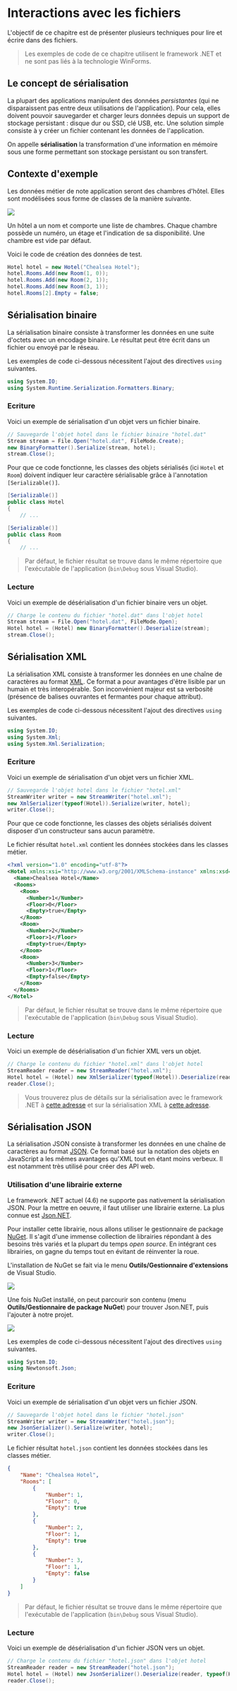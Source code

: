 # Interactions avec les fichiers

L'objectif de ce chapitre est de présenter plusieurs techniques pour lire et écrire dans des fichiers.

> Les exemples de code de ce chapitre utilisent le framework .NET et ne sont pas liés à la technologie WinForms.

## Le concept de sérialisation

La plupart des applications manipulent des données *persistantes* (qui ne disparaissent pas entre deux utilisations de l'application). Pour cela, elles doivent pouvoir sauvegarder et charger leurs données depuis un support de stockage persistant : disque dur ou SSD, clé USB, etc. Une solution simple consiste à y créer un fichier contenant les données de l'application.

On appelle **sérialisation** la transformation d'une information en mémoire sous une forme permettant son stockage persistant ou son transfert.

## Contexte d'exemple

Les données métier de note application seront des chambres d'hôtel. Elles sont modélisées sous forme de classes de la manière suivante.

![](../images/uml-hotel.jpg)

Un hôtel a un nom et comporte une liste de chambres. Chaque chambre possède un numéro, un étage et l'indication de sa disponibilité. Une chambre est vide par défaut.

Voici le code de création des données de test.

```csharp
Hotel hotel = new Hotel("Chealsea Hotel");
hotel.Rooms.Add(new Room(1, 0));
hotel.Rooms.Add(new Room(2, 1));
hotel.Rooms.Add(new Room(3, 1));
hotel.Rooms[2].Empty = false;
```

## Sérialisation binaire

La sérialisation binaire consiste à transformer les données en une suite d'octets avec un encodage binaire. Le résultat peut être écrit dans un fichier ou envoyé par le réseau.

Les exemples de code ci-dessous nécessitent l'ajout des directives `using` suivantes.

```csharp
using System.IO;
using System.Runtime.Serialization.Formatters.Binary;
```

### Ecriture

Voici un exemple de sérialisation d'un objet vers un fichier binaire.

```csharp
// Sauvegarde l'objet hotel dans le fichier binaire "hotel.dat"
Stream stream = File.Open("hotel.dat", FileMode.Create);
new BinaryFormatter().Serialize(stream, hotel);
stream.Close();
```

Pour que ce code fonctionne, les classes des objets sérialisés (ici `Hotel` et `Room`) doivent indiquer leur caractère sérialisable grâce à l'annotation `[Serializable()]`.

```csharp
[Serializable()]
public class Hotel
{
    // ...
```

```csharp
[Serializable()]
public class Room
{
    // ...
```

> Par défaut, le fichier résultat se trouve dans le même répertoire que l'exécutable de l'application (`bin\Debug` sous Visual Studio).

### Lecture

Voici un exemple de désérialisation d'un fichier binaire vers un objet.

```csharp
// Charge le contenu du fichier "hotel.dat" dans l'objet hotel
Stream stream = File.Open("hotel.dat", FileMode.Open);
Hotel hotel = (Hotel) new BinaryFormatter().Deserialize(stream);
stream.Close();
```

## Sérialisation XML

La sérialisation XML consiste à transformer les données en une chaîne de caractères au format [XML](https://fr.wikipedia.org/wiki/Extensible_Markup_Language). Ce format a pour avantages d'être lisible par un humain et très interopérable. Son inconvénient majeur est sa verbosité (présence de balises ouvrantes et fermantes pour chaque attribut).

Les exemples de code ci-dessous nécessitent l'ajout des directives `using` suivantes.

```csharp
using System.IO;
using System.Xml;
using System.Xml.Serialization;
```

### Ecriture

Voici un exemple de sérialisation d'un objet vers un fichier XML.

```csharp
// Sauvegarde l'objet hotel dans le fichier "hotel.xml"
StreamWriter writer = new StreamWriter("hotel.xml");
new XmlSerializer(typeof(Hotel)).Serialize(writer, hotel);
writer.Close();
```

Pour que ce code fonctionne, les classes des objets sérialisés doivent disposer d'un constructeur sans aucun paramètre.

Le fichier résultat `hotel.xml` contient les données stockées dans les classes métier.

```xml
<?xml version="1.0" encoding="utf-8"?>
<Hotel xmlns:xsi="http://www.w3.org/2001/XMLSchema-instance" xmlns:xsd="http://www.w3.org/2001/XMLSchema">
  <Name>Chealsea Hotel</Name>
  <Rooms>
    <Room>
      <Number>1</Number>
      <Floor>0</Floor>
      <Empty>true</Empty>
    </Room>
    <Room>
      <Number>2</Number>
      <Floor>1</Floor>
      <Empty>true</Empty>
    </Room>
    <Room>
      <Number>3</Number>
      <Floor>1</Floor>
      <Empty>false</Empty>
    </Room>
  </Rooms>
</Hotel>
```

> Par défaut, le fichier résultat se trouve dans le même répertoire que l'exécutable de l'application (`bin\Debug` sous Visual Studio).

### Lecture

Voici un exemple de désérialisation d'un fichier XML vers un objet.

```csharp
// Charge le contenu du fichier "hotel.xml" dans l'objet hotel
StreamReader reader = new StreamReader("hotel.xml");
Hotel hotel = (Hotel) new XmlSerializer(typeof(Hotel)).Deserialize(reader);
reader.Close();
```

> Vous trouverez plus de détails sur la sérialisation avec le framework .NET à [cette adresse](https://msdn.microsoft.com/fr-fr/library/ms233843.aspx) et sur la sérialisation XML à [cette adresse](http://tlevesque.developpez.com/dotnet/xml-serialization/).

## Sérialisation JSON

La sérialisation JSON consiste à transformer les données en une chaîne de caractères au format [JSON](https://fr.wikipedia.org/wiki/JavaScript_Object_Notation). Ce format basé sur la notation des objets en JavaScript a les mêmes avantages qu'XML tout en étant moins verbeux. Il est notamment très utilisé pour créer des API web.

### Utilisation d'une librairie externe

Le framework .NET actuel (4.6) ne supporte pas nativement la sérialisation JSON. Pour la mettre en oeuvre, il faut utiliser une librairie externe. La plus connue est [Json.NET](http://www.newtonsoft.com/json).

Pour installer cette librairie, nous allons utiliser le gestionnaire de package [NuGet](https://www.nuget.org/). Il s'agit d'une immense collection de librairies répondant à des besoins très variés et la plupart du temps *open source*. En intégrant ces librairies, on gagne du temps tout en évitant de réinventer la roue.

L'installation de NuGet se fait via le menu **Outils/Gestionnaire d'extensions** de Visual Studio.

![](../images/nuget.jpg)

Une fois NuGet installé, on peut parcourir son contenu (menu **Outils/Gestionnaire de package NuGet**) pour trouver Json.NET, puis l'ajouter à notre projet.

![](../images/nuget-jsonnet.jpg)

Les exemples de code ci-dessous nécessitent l'ajout des directives `using` suivantes.

```csharp
using System.IO;
using Newtonsoft.Json;
```

### Ecriture

Voici un exemple de sérialisation d'un objet vers un fichier JSON.

```csharp
// Sauvegarde l'objet hotel dans le fichier "hotel.json"
StreamWriter writer = new StreamWriter("hotel.json");
new JsonSerializer().Serialize(writer, hotel);
writer.Close();
```

Le fichier résultat `hotel.json` contient les données stockées dans les classes métier.

```json
{
    "Name": "Chealsea Hotel",
    "Rooms": [
        {
            "Number": 1,
            "Floor": 0,
            "Empty": true
        },
        {
            "Number": 2,
            "Floor": 1,
            "Empty": true
        },
        {
            "Number": 3,
            "Floor": 1,
            "Empty": false
        }
    ]
}
```

> Par défaut, le fichier résultat se trouve dans le même répertoire que l'exécutable de l'application (`bin\Debug` sous Visual Studio).

### Lecture

Voici un exemple de désérialisation d'un fichier JSON vers un objet.

```csharp
// Charge le contenu du fichier "hotel.json" dans l'objet hotel
StreamReader reader = new StreamReader("hotel.json");
Hotel hotel = (Hotel) new JsonSerializer().Deserialize(reader, typeof(Hotel));
reader.Close();
```
